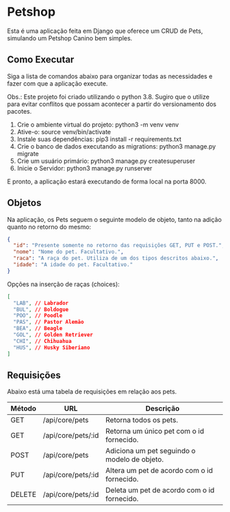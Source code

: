 # Petshop

<p>Esta é uma aplicação feita em Django que oferece um CRUD de Pets, simulando um Petshop Canino bem simples.</p>

<h2>Como Executar</h2>

<p>Siga a lista de comandos abaixo para organizar todas as necessidades e fazer com que a aplicação execute.</p>
<p>Obs.: Este projeto foi criado utilizando o python 3.8. Sugiro que o utilize para evitar conflitos que possam acontecer a partir do versionamento dos pacotes.</p>
<ol>
  <li>Crie o ambiente virtual do projeto: python3 -m venv venv</li>
  <li>Ative-o: source venv/bin/activate</li>
  <li>Instale suas dependências: pip3 install -r requirements.txt</li>
  <li>Crie o banco de dados executando as migrations: python3 manage.py migrate</li>
  <li>Crie um usuário primário: python3 manage.py createsuperuser</li>
  <li>Inicie o Servidor: python3 manage.py runserver</li>
</ol>

<p>E pronto, a aplicação estará executando de forma local na porta 8000.</p>

<h2>Objetos</h2>

Na aplicação, os Pets seguem o seguinte modelo de objeto, tanto na adição quanto no retorno do mesmo:</br>
```json
{
  "id": "Presente somente no retorno das requisições GET, PUT e POST.",
  "nome": "Nome do pet. Facultativo.",
  "raca": "A raça do pet. Utiliza de um dos tipos descritos abaixo.",
  "idade": "A idade do pet. Facultativo."
}
```

Opções na inserção de raças (choices):</br>
```json
[
  "LAB", // Labrador
  "BUL", // Boldogue
  "POO", // Poodle
  "PAS", // Pastor Alemão
  "BEA", // Beagle
  "GOL", // Golden Retriever
  "CHI", // Chihuahua
  "HUS", // Husky Siberiano
]
```

<h2>Requisições</h2>

<p>Abaixo está uma tabela de requisições em relação aos pets.</p>

| Método | URL                 | Descrição                                    |
|--------|---------------------|----------------------------------------------|
| GET    | /api/core/pets      | Retorna todos os pets.                       |
| GET    | /api/core/pets/:id  | Retorna um único pet com o id fornecido.     |
| POST   | /api/core/pets      | Adiciona um pet seguindo o modelo de objeto. |
| PUT    | /api/core/pets/:id  | Altera um pet de acordo com o id fornecido.  |
| DELETE | /api/core/pets/:id  | Deleta um pet de acordo com o id fornecido.  |
